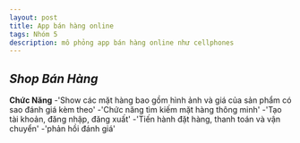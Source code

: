 ```yaml
---
layout: post
title: App bán hàng online
tags: Nhóm 5
description: mô phỏng app bán hàng online như cellphones
---
```

## *Shop Bán Hàng*
**Chức Năng**
-'Show các mặt hàng bao gồm hình ảnh và giá của sản phẩm có sao đánh giá kèm theo'
-'Chức năng tìm kiếm mặt hàng thông minh'
-'Tạo tài khoản, đăng nhập, đăng xuất'
-'Tiến hành đặt hàng, thanh toán và vận chuyển'
-'phản hồi đánh giá'